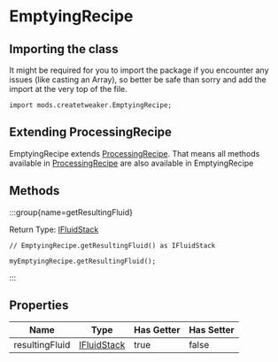 # EmptyingRecipe

## Importing the class

It might be required for you to import the package if you encounter any issues (like casting an Array), so better be safe than sorry and add the import at the very top of the file.
```zenscript
import mods.createtweaker.EmptyingRecipe;
```


## Extending ProcessingRecipe

EmptyingRecipe extends [ProcessingRecipe](/mods/CreateTweaker/recipe/type/ProcessingRecipe). That means all methods available in [ProcessingRecipe](/mods/CreateTweaker/recipe/type/ProcessingRecipe) are also available in EmptyingRecipe

## Methods

:::group{name=getResultingFluid}

Return Type: [IFluidStack](/vanilla/api/fluid/IFluidStack)

```zenscript
// EmptyingRecipe.getResultingFluid() as IFluidStack

myEmptyingRecipe.getResultingFluid();
```

:::


## Properties

|      Name      |                     Type                      | Has Getter | Has Setter |
|----------------|-----------------------------------------------|------------|------------|
| resultingFluid | [IFluidStack](/vanilla/api/fluid/IFluidStack) | true       | false      |

